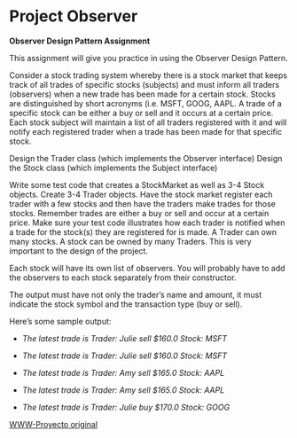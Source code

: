 # **Project Observer** 

**Observer Design Pattern Assignment**

This assignment will give you practice in using the Observer Design Pattern.

Consider a stock trading system whereby there is a stock market that keeps track of all trades of specific stocks (subjects) and must inform all traders (observers) when a new trade has been made for a certain stock. Stocks are distinguished by short acronyms (i.e. MSFT, GOOG, AAPL. A trade of a specific stock can be either a buy or sell and it occurs at a certain price. Each stock subject will maintain a list of all traders registered with it and will notify each registered trader when a trade has been made for that specific stock.

Design the Trader class (which implements the Observer interface)
Design the Stock class (which implements the Subject interface)

Write some test code that creates a StockMarket as well as 3-4 Stock objects. Create 3-4 Trader objects. Have the stock market register each trader with a few stocks and then have the traders make trades for those stocks. Remember trades are either a buy or sell and occur at a certain price. Make sure your test code illustrates how each trader is notified when a trade for the stock(s) they are registered for is made. A Trader can own many stocks. A stock can be owned by many Traders. This is very important to the design of the project.

Each stock will have its own list of observers. You will probably have to add the observers to each stock separately from their constructor. 

The output must have not only the trader’s name and amount, it must indicate the stock symbol and the transaction type (buy or sell).

Here’s some sample output:

* *The latest trade is Trader: Julie sell $160.0 Stock: MSFT*

* *The latest trade is Trader: Julie sell $160.0 Stock: MSFT*

* *The latest trade is Trader: Amy sell $165.0 Stock: AAPL*

* *The latest trade is Trader: Amy sell $165.0 Stock: AAPL*

* *The latest trade is Trader: Julie buy $170.0 Stock: GOOG*

[WWW-Proyecto original](https://web.csulb.edu/~mopkins/cecs277/projectobserver.shtml)
